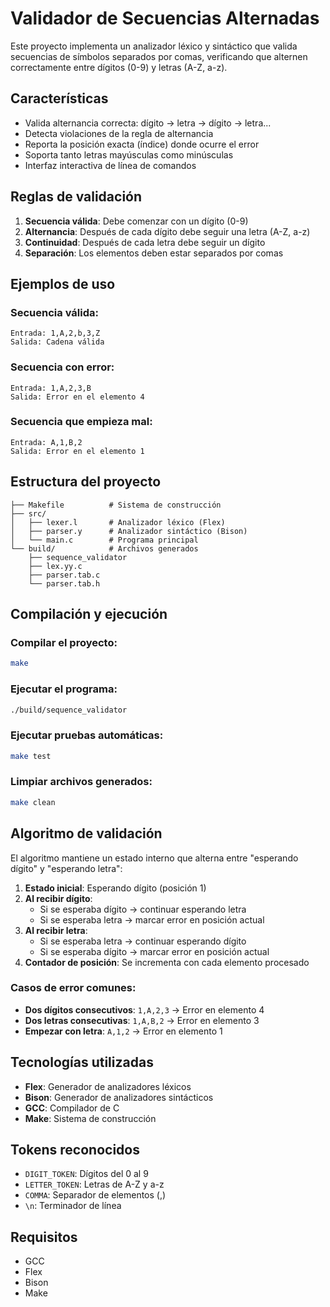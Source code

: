 # Validador de Secuencias Alternadas

Este proyecto implementa un analizador léxico y sintáctico que valida secuencias de símbolos separados por comas, verificando que alternen correctamente entre dígitos (0-9) y letras (A-Z, a-z).

## Características

- Valida alternancia correcta: dígito → letra → dígito → letra...
- Detecta violaciones de la regla de alternancia
- Reporta la posición exacta (índice) donde ocurre el error
- Soporta tanto letras mayúsculas como minúsculas
- Interfaz interactiva de línea de comandos

## Reglas de validación

1. **Secuencia válida**: Debe comenzar con un dígito (0-9)
2. **Alternancia**: Después de cada dígito debe seguir una letra (A-Z, a-z)
3. **Continuidad**: Después de cada letra debe seguir un dígito
4. **Separación**: Los elementos deben estar separados por comas

## Ejemplos de uso

### Secuencia válida:
```
Entrada: 1,A,2,b,3,Z
Salida: Cadena válida
```

### Secuencia con error:
```
Entrada: 1,A,2,3,B
Salida: Error en el elemento 4
```

### Secuencia que empieza mal:
```
Entrada: A,1,B,2
Salida: Error en el elemento 1
```

## Estructura del proyecto

```
├── Makefile          # Sistema de construcción
├── src/
│   ├── lexer.l       # Analizador léxico (Flex)
│   ├── parser.y      # Analizador sintáctico (Bison)
│   └── main.c        # Programa principal
└── build/            # Archivos generados
    ├── sequence_validator
    ├── lex.yy.c
    ├── parser.tab.c
    └── parser.tab.h
```

## Compilación y ejecución

### Compilar el proyecto:
```bash
make
```

### Ejecutar el programa:
```bash
./build/sequence_validator
```

### Ejecutar pruebas automáticas:
```bash
make test
```

### Limpiar archivos generados:
```bash
make clean
```

## Algoritmo de validación

El algoritmo mantiene un estado interno que alterna entre "esperando dígito" y "esperando letra":

1. **Estado inicial**: Esperando dígito (posición 1)
2. **Al recibir dígito**: 
   - Si se esperaba dígito → continuar esperando letra
   - Si se esperaba letra → marcar error en posición actual
3. **Al recibir letra**: 
   - Si se esperaba letra → continuar esperando dígito  
   - Si se esperaba dígito → marcar error en posición actual
4. **Contador de posición**: Se incrementa con cada elemento procesado

### Casos de error comunes:

- **Dos dígitos consecutivos**: `1,A,2,3` → Error en elemento 4
- **Dos letras consecutivas**: `1,A,B,2` → Error en elemento 3  
- **Empezar con letra**: `A,1,2` → Error en elemento 1

## Tecnologías utilizadas

- **Flex**: Generador de analizadores léxicos
- **Bison**: Generador de analizadores sintácticos  
- **GCC**: Compilador de C
- **Make**: Sistema de construcción

## Tokens reconocidos

- `DIGIT_TOKEN`: Dígitos del 0 al 9
- `LETTER_TOKEN`: Letras de A-Z y a-z
- `COMMA`: Separador de elementos (,)
- `\n`: Terminador de línea

## Requisitos

- GCC
- Flex  
- Bison
- Make
